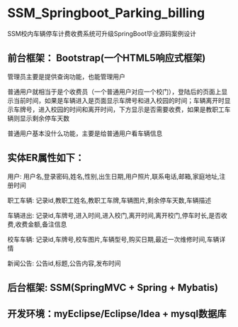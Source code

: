 # SSM_Springboot_Parking_billing
SSM校内车辆停车计费收费系统可升级SpringBoot毕业源码案例设计

## 前台框架： Bootstrap(一个HTML5响应式框架)

管理员主要是提供查询功能，也能管理用户

普通用户就相当于是个收费员（一个普通用户对应一个校门），登陆后的页面上显示当前时间，如果是车辆进入是页面显示车牌号和进入校园的时间；车辆离开时显示车牌号，进入校园的时间和离开时间，下方显示是否需要收费，如果是教职工车辆则显示剩余停车天数

普通用户基本没什么功能，主要是给普通用户看车辆信息

## 实体ER属性如下：
用户: 用户名,登录密码,姓名,性别,出生日期,用户照片,联系电话,邮箱,家庭地址,注册时间

职工车辆: 记录id,教职工姓名,教职工车牌,车辆图片,剩余停车天数,车辆描述

车辆进出: 记录id,车牌号,进入时间,进入校门,离开时间,离开校门,停车时长,是否收费,收费金额,备注信息

校车车辆: 记录id,车牌号,校车图片,车辆型号,购买日期,最近一次维修时间,车辆详情

新闻公告: 公告id,标题,公告内容,发布时间

## 后台框架: SSM(SpringMVC + Spring + Mybatis)
## 开发环境：myEclipse/Eclipse/Idea + mysql数据库
